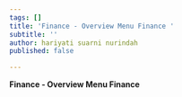 ```yaml
---
tags: []
title: 'Finance - Overview Menu Finance '
subtitle: ''
author: hariyati suarni nurindah
published: false

---
```

**Finance - Overview Menu Finance**